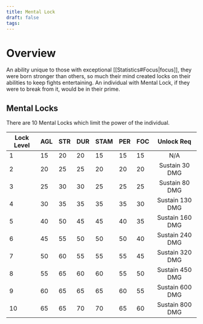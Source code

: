 ```yaml
---
title: Mental Lock
draft: false
tags:
---
```


# Overview

An ability unique to those with exceptional [[Statistics#Focus|focus]], they were born stronger than others, so much their mind created locks on their abilities to keep fights entertaining. An individual with Mental Lock, if they were to break from it, would be in their prime.

## Mental Locks

There are 10 Mental Locks which limit the power of the individual.

| Lock Level | AGL | STR | DUR | STAM | PER | FOC |   Unlock Req    |
| ---------- | --- | --- | --- | ---- | --- | --- | :-------------: |
| 1          | 15  | 20  | 20  | 15   | 15  | 15  |       N/A       |
| 2          | 20  | 25  | 25  | 20   | 20  | 20  | Sustain 30 DMG  |
| 3          | 25  | 30  | 30  | 25   | 25  | 25  | Sustain 80 DMG  |
| 4          | 30  | 35  | 35  | 35   | 35  | 30  | Sustain 130 DMG |
| 5          | 40  | 50  | 45  | 45   | 40  | 35  | Sustain 160 DMG |
| 6          | 45  | 55  | 50  | 50   | 50  | 40  | Sustain 240 DMG |
| 7          | 50  | 60  | 55  | 55   | 55  | 45  | Sustain 320 DMG |
| 8          | 55  | 65  | 60  | 60   | 55  | 50  | Sustain 450 DMG |
| 9          | 60  | 65  | 65  | 65   | 60  | 55  | Sustain 600 DMG |
| 10         | 65  | 65  | 70  | 70   | 65  | 60  | Sustain 800 DMG |
